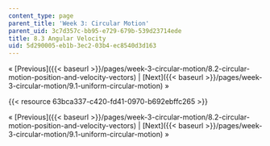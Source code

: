 ```yaml
---
content_type: page
parent_title: 'Week 3: Circular Motion'
parent_uid: 3c7d357c-bb95-e729-679b-539d23714ede
title: 8.3 Angular Velocity
uid: 5d290005-eb1b-3ec2-03b4-ec8540d3d163
---
```


« [Previous]({{< baseurl >}}/pages/week-3-circular-motion/8.2-circular-motion-position-and-velocity-vectors) | [Next]({{< baseurl >}}/pages/week-3-circular-motion/9.1-uniform-circular-motion) »

{{< resource 63bca337-c420-fd41-0970-b692ebffc265 >}}

« [Previous]({{< baseurl >}}/pages/week-3-circular-motion/8.2-circular-motion-position-and-velocity-vectors) | [Next]({{< baseurl >}}/pages/week-3-circular-motion/9.1-uniform-circular-motion) »